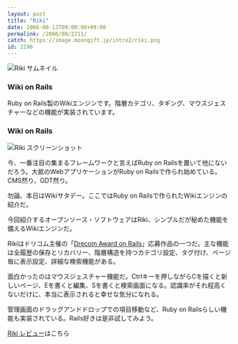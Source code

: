 ```yaml
---
layout: post
title: "Riki"
date: 2006-08-12T09:00:00+09:00
permalink: /2006/08/2211/
catch: https://image.moongift.jp/intro2/riki.png
id: 2196
---
```

 ![Riki サムネイル](https://image.moongift.jp/intro2/riki.t.png "Riki サムネイル")
  

### Wiki on Rails
  
Ruby on Rails製のWikiエンジンです。階層カテゴリ、タギング、マウスジェスチャーなどの機能が実装されています。  
<!--more-->  

### Wiki on Rails
  

![Riki スクリーンショット](https://image.moongift.jp/intro2/riki.png "Riki スクリーンショット")

  

今、一番注目の集まるフレームワークと言えばRuby on Railsを置いて他にないだろう。大抵のWebアプリケーションがRuby on Railsで作られ始めている。CMS然り、GDT然り。

  

勿論、本日はWikiサタデー。ここではRuby on Railsで作られたWikiエンジンの紹介だ。

  

今回紹介するオープンソース・ソフトウェアはRiki、シンプルだが秘めた機能を備えるWikiエンジンだ。

  

Rikiはドリコム主催の「[Drecom Award on Rails](http://rails.drecom.jp/)」応募作品の一つだ。主な機能は全履歴の保存とリカバリー、階層構造を持つカテゴリ設定、タグ付け、ページ毎に表示設定、詳細な検索機能がある。

  

面白かったのはマウスジェスチャー機能だ。Ctrlキーを押しながらCを描くと新しいページ、Eを書くと編集、Sを書くと検索画面になる。認識率がそれ程高くないだけに、本当に表示されると幸せな気分になれる。

  

管理画面のドラッグアンドドロップでの項目移動など、Ruby on Railsらしい機能も実装されている。Rails好きは是非試してみよう。

  

[Riki レビュー](http://oss.moongift.jp/review/i-2220.html)はこちら

